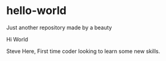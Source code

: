 # hello-world
Just another repository made by a beauty

Hi World

Steve Here, First time coder looking to learn some new skills. 
